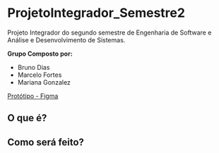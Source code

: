 # ProjetoIntegrador_Semestre2
Projeto Integrador do segundo semestre de Engenharia de Software e Análise  e Desenvolvimento de Sistemas. 

**Grupo Composto por:** 
 - Bruno Dias 
 - Marcelo Fortes
 - Mariana Gonzalez

[Protótipo - Figma](https://www.figma.com/file/z6ryQc6chyP5KXN6gfnYc4/UniAmericon)

## O que é?

## Como será feito? 
